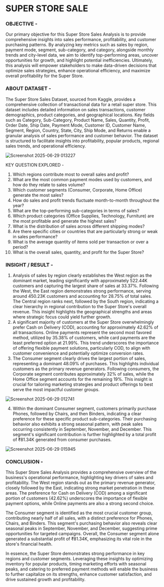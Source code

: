 # SUPER STORE SALE 

### OBJECTIVE - 

Our primary objective for this Super Store Sales Analysis is to provide comprehensive insights into sales performance, profitability, and customer purchasing patterns. By analyzing key metrics such as sales by region, payment mode, segment, sub-category, and category, alongside monthly trends and city-level data, we aim to identify top-performing areas, uncover opportunities for growth, and highlight potential inefficiencies. Ultimately, this analysis will empower stakeholders to make data-driven decisions that optimize sales strategies, enhance operational efficiency, and maximize overall profitability for the Super Store.

### ABOUT DATASET - 
The Super Store Sales Dataset, sourced from Kaggle, provides a comprehensive collection of transactional data for a retail super store. This dataset includes detailed information on sales transactions, customer demographics, product categories, and geographical locations. Key fields such as Category, Sub-Category, Product Name, Sales, Quantity, Profit, Order Date, Ship Date, Payment Mode, Customer ID, Customer Name, Segment, Region, Country, State, City, Ship Mode, and Returns enable a granular analysis of sales performance and customer behavior. The dataset is structured to facilitate insights into profitability, popular products, regional sales trends, and operational efficiency.

![Screenshot 2025-06-29 013227](https://github.com/user-attachments/assets/3a1064c9-3eb5-4c2b-b614-c02edcacb269)

KEY QUESTION EXPLORED -
1. Which regions contribute most to overall sales and profit?
2. What are the most common payment modes used by customers, and how do they relate to sales volume?
3. Which customer segments (Consumer, Corporate, Home Office) generate the most sales?
4. How do sales and profit trends fluctuate month-to-month throughout the year?
5. What are the top-performing sub-categories in terms of sales?
6. Which product categories (Office Supplies, Technology, Furniture) are the most profitable and generate the highest sales?
7. What is the distribution of sales across different shipping modes?
8. Are there specific cities or countries that are particularly strong or weak in sales performance?
9. What is the average quantity of items sold per transaction or over a period?
10. What is the overall sales, quantity, and profit for the Super Store?

### INSIGHT / RESULT -
1. Analysis of sales by region clearly establishes the West region as the dominant market, leading significantly with approximately 522.44K customers and capturing the largest share of sales at 33.37%. Following the West, the East region demonstrates strong performance, serving around 450.23K customers and accounting for 28.75% of total sales. The Central region ranks next, followed by the South region, indicating a clear hierarchy in regional contribution to the Super Store's overall revenue. This insight highlights the geographical strengths and areas where strategic focus could yield further growth.
2. A significant majority of customers at the Super Store overwhelmingly prefer Cash on Delivery (COD), accounting for approximately 42.62% of all transactions. Online payments represent the second most favored method, utilized by 35.38% of customers, while card payments are the least preferred option at 21.99%. This trend underscores the importance of offering flexible payment solutions, particularly COD, to align with customer convenience and potentially optimize conversion rates.
3. The Consumer segment clearly drives the largest portion of sales, representing a dominant 48.09% of purchases. This highlights individual customers as the primary revenue generators. Following consumers, the Corporate segment contributes approximately 32% of sales, while the Home Office segment accounts for the remaining 19%. This insight is crucial for tailoring marketing strategies and product offerings to best serve the most impactful customer groups.

![Screenshot 2025-06-29 012741](https://github.com/user-attachments/assets/360e3c70-f1e5-416f-a01f-32611632fbca)

4. Within the dominant Consumer segment, customers primarily purchase Phones, followed by Chairs, and then Binders, indicating a clear preference for these specific product sub-categories. Their purchasing behavior also exhibits a strong seasonal pattern, with peak sales occurring consistently in September, November, and December. This segment's significant contribution is further highlighted by a total profit of ₹81.34K generated from consumer purchases.
   
![Screenshot 2025-06-29 015945](https://github.com/user-attachments/assets/45ee169e-4224-4982-8bbd-6b6cc14da72e)

### CONCLUSION -

This Super Store Sales Analysis provides a comprehensive overview of the business's operational performance, highlighting key drivers of sales and profitability. The West region stands out as the primary revenue generator, closely followed by the East, indicating strong market penetration in these areas. The preference for Cash on Delivery (COD) among a significant portion of customers (42.62%) underscores the importance of flexible payment options, while Online payments are also a strong second choice.

The Consumer segment is identified as the most crucial customer group, contributing nearly half of all sales, with a distinct preference for Phones, Chairs, and Binders. This segment's purchasing behavior also reveals clear seasonal peaks in September, November, and December, suggesting prime opportunities for targeted campaigns. Overall, the Consumer segment alone generated a substantial profit of ₹81.34K, emphasizing its vital role in the store's financial health.

In essence, the Super Store demonstrates strong performance in key regions and customer segments. Leveraging these insights by optimizing inventory for popular products, timing marketing efforts with seasonal peaks, and catering to preferred payment methods will enable the business to further capitalize on its strengths, enhance customer satisfaction, and drive sustained growth and profitability.
